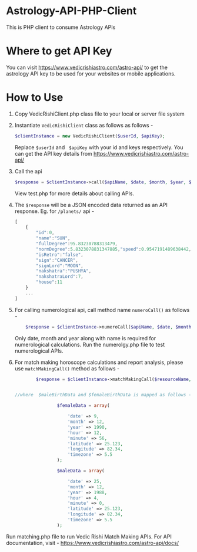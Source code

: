Astrology-API-PHP-Client
================================

This is PHP client to consume Astrology APIs

Where to get API Key
====================

You can visit https://www.vedicrishiastro.com/astro-api/ to get the astrology API key to be used for your websites or
mobile applications.

How to Use
==========

1. Copy VedicRishiClient.php class file to your local or server file system
2. Instantiate ```VedicRishiClient``` class as follows as follows -
    ```php
    $clientInstance = new VedicRishiClient($userId, $apiKey);
    ```
    Replace ``` $userId ``` and ``` $apiKey``` with your id and keys respectively.
    You can get the API key details from https://www.vedicrishiastro.com/astro-api/

3. Call the api
    ```php
    $response = $clientInstance->call($apiName, $date, $month, $year, $hour, $min, $lat, $lon, $tzone);

    ```
    View test.php for more details about calling APIs.
    
4. The ``` $response ``` will be a JSON encoded data returned as an API response. Eg. for ``` /planets/ ``` api - 
    ```js
    [
        {
            "id":0,
            "name":"SUN",
            "fullDegree":95.83230788313479,
            "normDegree":5.8323078831347885,"speed":0.9547191489638442,
            "isRetro":"false",
            "sign":"CANCER",
            "signLord":"MOON",
            "nakshatra":"PUSHYA",
            "nakshatraLord":7,
            "house":11
        }
        ...
    ]
    ```
5. For calling numerological api, call method name ``` numeroCall() ``` as follows -

    ```php
        $response = $clientInstance->numeroCall($apiName, $date, $month, $year, $name);

    ```
    Only date, month and year along with name is required for numerological calculations.
    Run the numerolgy.php file to test numerological APIs.

6. For match making horoscope calculations and report analysis, please use ```matchMakingCall()``` method as follows -

    ```php
            $response = $clientInstance->matchMakingCall($resourceName, array $maleBirthData, array $femaleBirthData);


    //where  $maleBirthData and $femaleBirthData is mapped as follows -

                    $femaleData = array(

                        'date' => 9,
                        'month' => 12,
                        'year' => 1990,
                        'hour' => 12,
                        'minute' => 56,
                        'latitude' => 25.123,
                        'longitude' => 82.34,
                        'timezone' => 5.5
                    );

                    $maleData = array(

                        'date' => 25,
                        'month' => 12,
                        'year' => 1988,
                        'hour' => 4,
                        'minute' => 0,
                        'latitude' => 25.123,
                        'longitude' => 82.34,
                        'timezone' => 5.5
                    );
    ```
Run matching.php file to run Vedic Rishi Match Making APIs.
For API documentation, visit - https://www.vedicrishiastro.com/astro-api/docs/
